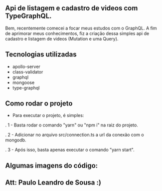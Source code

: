 ## Api de listagem e cadastro de videos com TypeGraphQL.

Bem, recentemente comecei a focar meus estudos com o GraphQL. A fim de
aprimorar meus conhecimentos, fiz a criação dessa simples api de cadastro e
listagem de videos (Mutation e uma Query).

## Tecnologias utilizadas

- apollo-server
- class-validator
- graphql
- mongoose
- type-graphql

## Como rodar o projeto

- Para executar o projeto, é simples:

. 1 - Basta rodar o comando "yarn" ou "npm i" na raiz do projeto.

. 2 - Adicionar no arquivo src/connection.ts a url da conexão com o mongodb.

. 3 - Após isso, basta apenas executar o comando "yarn start".

## Algumas imagens do código:

## Att: Paulo Leandro de Sousa :)
